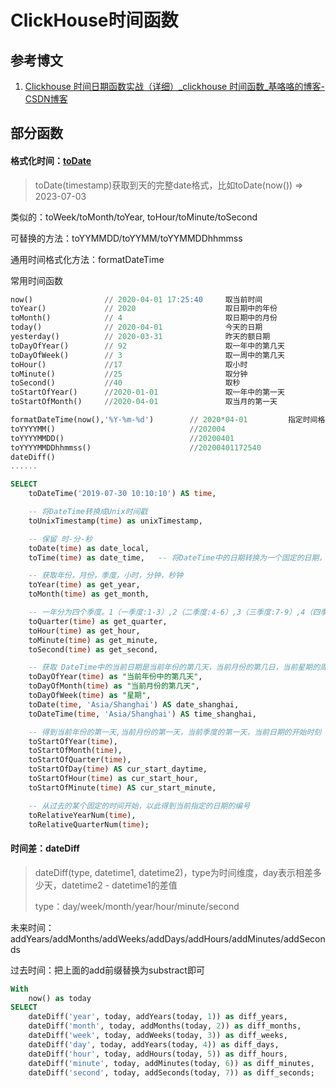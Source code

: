 # ClickHouse时间函数

## 参考博文

1. [Clickhouse 时间日期函数实战（详细）_clickhouse 时间函数_基咯咯的博客-CSDN博客](https://blog.csdn.net/u010180815/article/details/105250864)

## 部分函数

#### 格式化时间：[toDate](https://clickhouse.com/docs/en/sql-reference/functions/type-conversion-functions#todate)

> toDate(timestamp)获取到天的完整date格式，比如toDate(now()) => 2023-07-03

类似的：toWeek/toMonth/toYear, toHour/toMinute/toSecond

可替换的方法：toYYMMDD/toYYMM/toYYMMDDhhmmss

通用时间格式化方法：formatDateTime

常用时间函数

```sql
now()                // 2020-04-01 17:25:40     取当前时间
toYear()             // 2020                    取日期中的年份
toMonth()            // 4                       取日期中的月份
today()              // 2020-04-01              今天的日期
yesterday()          // 2020-03-31              昨天的额日期
toDayOfYear()        // 92                      取一年中的第几天     
toDayOfWeek()        // 3                       取一周中的第几天
toHour()             //17                       取小时
toMinute()           //25                       取分钟
toSecond()           //40                       取秒
toStartOfYear()      //2020-01-01               取一年中的第一天
toStartOfMonth()     //2020-04-01               取当月的第一天

formatDateTime(now(),'%Y-%m-%d')        // 2020*04-01         指定时间格式
toYYYYMM()                              //202004              
toYYYYMMDD()                            //20200401
toYYYYMMDDhhmmss()                      //20200401172540
dateDiff()
......
```

```sql
SELECT
    toDateTime('2019-07-30 10:10:10') AS time,  

    -- 将DateTime转换成Unix时间戳
    toUnixTimestamp(time) as unixTimestamp,  

    -- 保留 时-分-秒
    toDate(time) as date_local,
    toTime(time) as date_time,   -- 将DateTime中的日期转换为一个固定的日期，同时保留时间部分。

    -- 获取年份，月份，季度，小时，分钟，秒钟
    toYear(time) as get_year,
    toMonth(time) as get_month,

    -- 一年分为四个季度。1（一季度:1-3）,2（二季度:4-6）,3（三季度:7-9）,4（四季度:10-12）
    toQuarter(time) as get_quarter,
    toHour(time) as get_hour,
    toMinute(time) as get_minute,
    toSecond(time) as get_second,

    -- 获取 DateTime中的当前日期是当前年份的第几天，当前月份的第几日，当前星期的周几
    toDayOfYear(time) as "当前年份中的第几天",
    toDayOfMonth(time) as "当前月份的第几天",
    toDayOfWeek(time) as "星期",
    toDate(time, 'Asia/Shanghai') AS date_shanghai,
    toDateTime(time, 'Asia/Shanghai') AS time_shanghai,

    -- 得到当前年份的第一天,当前月份的第一天，当前季度的第一天，当前日期的开始时刻
    toStartOfYear(time),
    toStartOfMonth(time),
    toStartOfQuarter(time),
    toStartOfDay(time) AS cur_start_daytime,
    toStartOfHour(time) as cur_start_hour,
    toStartOfMinute(time) AS cur_start_minute,

    -- 从过去的某个固定的时间开始，以此得到当前指定的日期的编号
    toRelativeYearNum(time),
    toRelativeQuarterNum(time);
```

#### 时间差：dateDiff

> dateDiff(type, datetime1, datetime2)，type为时间维度，day表示相差多少天，datetime2 - datetime1的差值
> 
> type：day/week/month/year/hour/minute/second

未来时间：addYears/addMonths/addWeeks/addDays/addHours/addMinutes/addSeconds

过去时间：把上面的add前缀替换为substract即可

```sql
With
    now() as today
SELECT 
    dateDiff('year', today, addYears(today, 1)) as diff_years,
    dateDiff('month', today, addMonths(today, 2)) as diff_months,
    dateDiff('week', today, addWeeks(today, 3)) as diff_weeks,
    dateDiff('day', today, addYears(today, 4)) as diff_days,
    dateDiff('hour', today, addHours(today, 5)) as diff_hours,
    dateDiff('minute', today, addMinutes(today, 6)) as diff_minutes,
    dateDiff('second', today, addSeconds(today, 7)) as diff_seconds;
```
